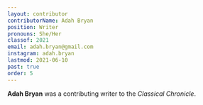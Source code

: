 ```yaml
---
layout: contributor
contributorName: Adah Bryan
position: Writer
pronouns: She/Her
classof: 2021
email: adah.bryan@gmail.com
instagram: adah.bryan
lastmod: 2021-06-10
past: true
order: 5
---
```

**Adah Bryan** was a contributing writer to the *Classical Chronicle*.
